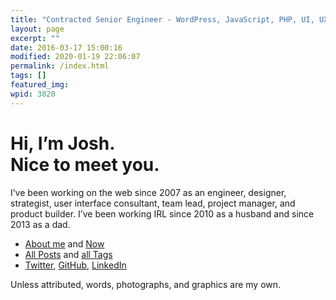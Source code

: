```yaml
---
title: "Contracted Senior Engineer - WordPress, JavaScript, PHP, UI, UX"
layout: page
excerpt: ""
date: 2016-03-17 15:00:16
modified: 2020-01-19 22:06:07
permalink: /index.html
tags: []
featured_img:
wpid: 3820
---
```


# Hi, I’m Josh.<br>Nice to meet you.

I’ve been working on the web since 2007 as an engineer, designer, strategist, user interface consultant, team lead, project manager, and product builder. I’ve been working IRL since 2010 as a husband and since 2013 as a dad.

- [About me](/about/) and [Now](/now/)
- [All Posts](/archives/all/) and [all Tags](/archives/tags/)
- [Twitter](https://twitter.com/joshcanhelp), [GitHub](https://github.com/joshcanhelp), [LinkedIn](https://www.linkedin.com/in/joshcanhelp/)

Unless attributed, words, photographs, and graphics are my own.
